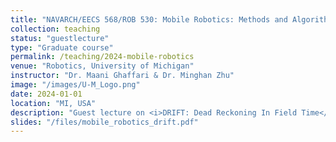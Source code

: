 ```yaml
---
title: "NAVARCH/EECS 568/ROB 530: Mobile Robotics: Methods and Algorithms"
collection: teaching
status: "guestlecture"
type: "Graduate course"
permalink: /teaching/2024-mobile-robotics
venue: "Robotics, University of Michigan"
instructor: "Dr. Maani Ghaffari & Dr. Minghan Zhu"
image: "/images/U-M_Logo.png"
date: 2024-01-01
location: "MI, USA"
description: "Guest lecture on <i>DRIFT: Dead Reckoning In Field Time</i>"
slides: "/files/mobile_robotics_drift.pdf"
---
```

<!-- I was a graduate student instructor (GSI) for ROB 530: Mobile Robotics. In this course, we cover theory and application of probabilistic techniques for autonomous mobile robotics. Topics include Bayesian filtering; stochastic representations of the environment; motion and sensor models for mobile robots; algorithms for mapping, localization; application to autonomous marine, ground, and air vehicles. -->